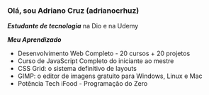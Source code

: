 ### Olá, sou Adriano Cruz (adrianocrhuz)
***Estudante de tecnologia*** na Dio e na Udemy

***Meu Aprendizado***
- Desenvolvimento Web Completo - 20 cursos + 20 projetos
- Curso de JavaScript Completo do iniciante ao mestre
- CSS Grid: o sistema definitivo de layouts
- GIMP: o editor de imagens gratuito para Windows, Linux e Mac
- Potência Tech iFood - Programação do Zero


